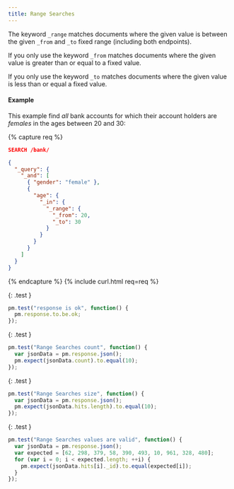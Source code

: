 ```yaml
---
title: Range Searches
---
```


The keyword `_range` matches documents where the given value is between the
given `_from` and `_to` fixed range (including both endpoints).

If you only use the keyword `_from` matches documents where the given value is
greater than or equal to a fixed value.

If you only use the keyword `_to` matches documents where the given value is
less than or equal a fixed value.

#### Example

This example find _all_ bank accounts for which their account holders are
_females_ in the ages between 20 and 30:

{% capture req %}

```json
SEARCH /bank/

{
  "_query": {
    "_and": [
      { "gender": "female" },
      {
        "age": {
          "_in": {
            "_range": {
              "_from": 20,
              "_to": 30
            }
          }
        }
      }
    ]
  }
}
```
{% endcapture %}
{% include curl.html req=req %}

{: .test }

```js
pm.test("response is ok", function() {
  pm.response.to.be.ok;
});
```

{: .test }

```js
pm.test("Range Searches count", function() {
  var jsonData = pm.response.json();
  pm.expect(jsonData.count).to.equal(10);
});
```

{: .test }

```js
pm.test("Range Searches size", function() {
  var jsonData = pm.response.json();
  pm.expect(jsonData.hits.length).to.equal(10);
});
```

{: .test }

```js
pm.test("Range Searches values are valid", function() {
  var jsonData = pm.response.json();
  var expected = [62, 298, 379, 58, 390, 493, 10, 961, 328, 480];
  for (var i = 0; i < expected.length; ++i) {
    pm.expect(jsonData.hits[i]._id).to.equal(expected[i]);
  }
});
```
